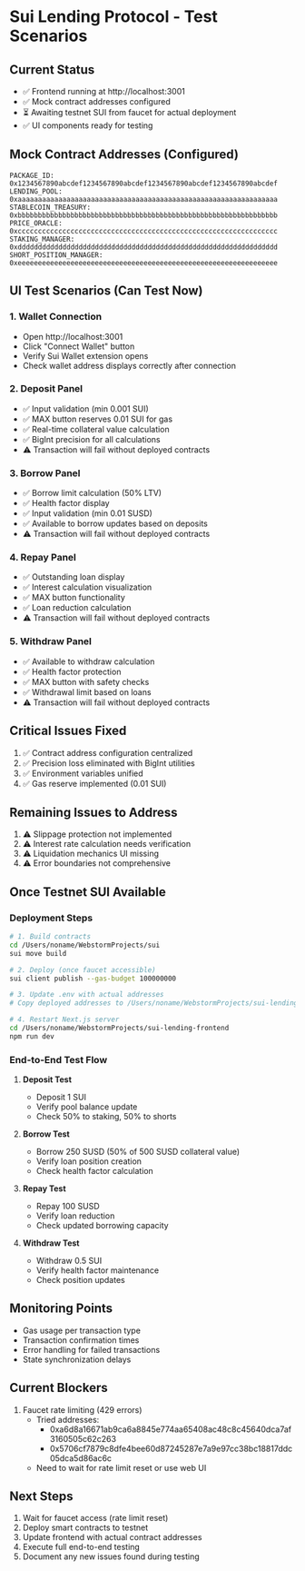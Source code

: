 # Sui Lending Protocol - Test Scenarios

## Current Status
- ✅ Frontend running at http://localhost:3001
- ✅ Mock contract addresses configured
- ⏳ Awaiting testnet SUI from faucet for actual deployment
- ✅ UI components ready for testing

## Mock Contract Addresses (Configured)
```
PACKAGE_ID: 0x1234567890abcdef1234567890abcdef1234567890abcdef1234567890abcdef
LENDING_POOL: 0xaaaaaaaaaaaaaaaaaaaaaaaaaaaaaaaaaaaaaaaaaaaaaaaaaaaaaaaaaaaaaaaa
STABLECOIN_TREASURY: 0xbbbbbbbbbbbbbbbbbbbbbbbbbbbbbbbbbbbbbbbbbbbbbbbbbbbbbbbbbbbbbbbb
PRICE_ORACLE: 0xcccccccccccccccccccccccccccccccccccccccccccccccccccccccccccccccc
STAKING_MANAGER: 0xdddddddddddddddddddddddddddddddddddddddddddddddddddddddddddddddd
SHORT_POSITION_MANAGER: 0xeeeeeeeeeeeeeeeeeeeeeeeeeeeeeeeeeeeeeeeeeeeeeeeeeeeeeeeeeeeeeeee
```

## UI Test Scenarios (Can Test Now)

### 1. Wallet Connection
- Open http://localhost:3001
- Click "Connect Wallet" button
- Verify Sui Wallet extension opens
- Check wallet address displays correctly after connection

### 2. Deposit Panel
- ✅ Input validation (min 0.001 SUI)
- ✅ MAX button reserves 0.01 SUI for gas
- ✅ Real-time collateral value calculation
- ✅ BigInt precision for all calculations
- ⚠️ Transaction will fail without deployed contracts

### 3. Borrow Panel
- ✅ Borrow limit calculation (50% LTV)
- ✅ Health factor display
- ✅ Input validation (min 0.01 SUSD)
- ✅ Available to borrow updates based on deposits
- ⚠️ Transaction will fail without deployed contracts

### 4. Repay Panel
- ✅ Outstanding loan display
- ✅ Interest calculation visualization
- ✅ MAX button functionality
- ✅ Loan reduction calculation
- ⚠️ Transaction will fail without deployed contracts

### 5. Withdraw Panel
- ✅ Available to withdraw calculation
- ✅ Health factor protection
- ✅ MAX button with safety checks
- ✅ Withdrawal limit based on loans
- ⚠️ Transaction will fail without deployed contracts

## Critical Issues Fixed
1. ✅ Contract address configuration centralized
2. ✅ Precision loss eliminated with BigInt utilities
3. ✅ Environment variables unified
4. ✅ Gas reserve implemented (0.01 SUI)

## Remaining Issues to Address
1. ⚠️ Slippage protection not implemented
2. ⚠️ Interest rate calculation needs verification
3. ⚠️ Liquidation mechanics UI missing
4. ⚠️ Error boundaries not comprehensive

## Once Testnet SUI Available

### Deployment Steps
```bash
# 1. Build contracts
cd /Users/noname/WebstormProjects/sui
sui move build

# 2. Deploy (once faucet accessible)
sui client publish --gas-budget 100000000

# 3. Update .env with actual addresses
# Copy deployed addresses to /Users/noname/WebstormProjects/sui-lending-frontend/.env

# 4. Restart Next.js server
cd /Users/noname/WebstormProjects/sui-lending-frontend
npm run dev
```

### End-to-End Test Flow
1. **Deposit Test**
   - Deposit 1 SUI
   - Verify pool balance update
   - Check 50% to staking, 50% to shorts

2. **Borrow Test**
   - Borrow 250 SUSD (50% of 500 SUSD collateral value)
   - Verify loan position creation
   - Check health factor calculation

3. **Repay Test**
   - Repay 100 SUSD
   - Verify loan reduction
   - Check updated borrowing capacity

4. **Withdraw Test**
   - Withdraw 0.5 SUI
   - Verify health factor maintenance
   - Check position updates

## Monitoring Points
- Gas usage per transaction type
- Transaction confirmation times
- Error handling for failed transactions
- State synchronization delays

## Current Blockers
1. Faucet rate limiting (429 errors)
   - Tried addresses:
     - 0xa6d8a16671ab9ca6a8845e774aa65408ac48c8c45640dca7af3160505c62c263
     - 0x5706cf7879c8dfe4bee60d87245287e7a9e97cc38bc18817ddc05dca5d86ac6c
   - Need to wait for rate limit reset or use web UI

## Next Steps
1. Wait for faucet access (rate limit reset)
2. Deploy smart contracts to testnet
3. Update frontend with actual contract addresses
4. Execute full end-to-end testing
5. Document any new issues found during testing
